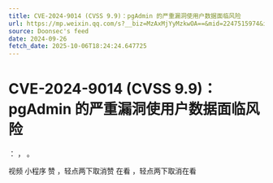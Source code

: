 ```yaml
---
title: CVE-2024-9014 (CVSS 9.9)：pgAdmin 的严重漏洞使用户数据面临风险
url: https://mp.weixin.qq.com/s?__biz=MzAxMjYyMzkwOA==&mid=2247515974&idx=4&sn=3ebabe689ca0e75be47034b569f34b2c
source: Doonsec's feed
date: 2024-09-26
fetch_date: 2025-10-06T18:24:24.647725
---
```


# CVE-2024-9014 (CVSS 9.9)：pgAdmin 的严重漏洞使用户数据面临风险

：
，
。

视频
小程序
赞
，轻点两下取消赞
在看
，轻点两下取消在看